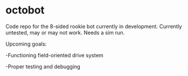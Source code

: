 # octobot
Code repo for the 8-sided rookie bot currently in development. Currently untested, may or may not work. Needs a sim run.

Upcoming goals:

-Functioning field-oriented drive system

-Proper testing and debugging  

